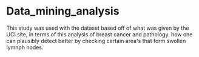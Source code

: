 # Data_mining_analysis
This study was used with the dataset based off of what was given by the UCI site, in terms of this analysis of breast cancer 
and pathology. how one can plausibly detect better by checking certain area's that form swollen lymnph nodes.  
